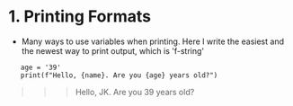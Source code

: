 # 1. Printing Formats
- Many ways to use variables when printing. Here I write the easiest and the newest way to print output, which is 'f-string'
```name = 'JK'
   age = '39'
   print(f"Hello, {name}. Are you {age} years old?")
```
>>> Hello, JK. Are you 39 years old?
